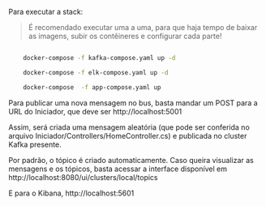 
Para executar a stack:

> É recomendado executar uma a uma, para que haja tempo de baixar as imagens, subir os contêineres e configurar cada parte!

```sh

    docker-compose -f kafka-compose.yaml up -d

    docker-compose -f elk-compose.yaml up -d

    docker-compose  -f app-compose.yaml up

```

Para publicar uma nova mensagem no bus, basta mandar um POST para a URL do Iniciador, que deve ser http://localhost:5001

Assim, será criada uma mensagem aleatória (que pode ser conferida no arquivo Iniciador/Controllers/HomeController.cs) e publicada no cluster Kafka presente.

Por padrão, o tópico é criado automaticamente. Caso queira visualizar as mensagens e os tópicos, basta acessar a interface disponível em http://localhost:8080/ui/clusters/local/topics

E para o Kibana, http://localhost:5601

